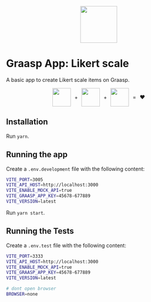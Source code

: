 <div style="margin-bottom: 20px; display:flex; justify-content: center; align-items: center ">
<img style="text-align: center" src="https://graasp.org/favicon.svg" width=100 >
</div>

# Graasp App: Likert scale

A basic app to create Likert scale items on Graasp.

<div style="gap:10px; display:flex; justify-content: center; align-items: center;">
  <img src="https://upload.wikimedia.org/wikipedia/commons/4/4c/Typescript_logo_2020.svg" width=50 >
  <span>+</span>
  <img src="https://upload.wikimedia.org/wikipedia/commons/a/a7/React-icon.svg" width=50 >
  <span>+</span>
  <img src="https://upload.wikimedia.org/wikipedia/commons/f/f1/Vitejs-logo.svg" width=50 >
  <span>=</span>
  <span>❤️</span>
</div>

## Installation

Run `yarn`.

## Running the app

Create a `.env.development` file with the following content:

```bash
VITE_PORT=3005
VITE_API_HOST=http://localhost:3000
VITE_ENABLE_MOCK_API=true
VITE_GRAASP_APP_KEY=45678-677889
VITE_VERSION=latest
```

Run `yarn start`.

## Running the Tests

Create a `.env.test` file with the following content:

```bash
VITE_PORT=3333
VITE_API_HOST=http://localhost:3000
VITE_ENABLE_MOCK_API=true
VITE_GRAASP_APP_KEY=45678-677889
VITE_VERSION=latest

# dont open browser
BROWSER=none
```
